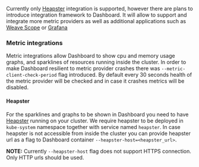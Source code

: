 Currently only [Heapster](https://github.com/kubernetes/heapster) integration is supported, however there are plans to introduce integration framework to Dashboard. It will allow to support and integrate more metric providers as well as additional applications such as [Weave Scope](https://github.com/weaveworks/scope) or [Grafana](https://github.com/grafana/grafana)

### Metric integrations

Metric integrations allow Dashboard to show cpu and memory usage graphs, and sparklines of resources running inside the cluster. In order to make Dashboard resilient to metric provider crashes there was `--metric-client-check-period` flag introduced. By default every 30 seconds health of the metric provider will be checked and in case it crashes metrics will be disabled.

#### Heapster

For the sparklines and graphs to be shown in Dashboard you need to have [Heapster](https://github.com/kubernetes/heapster/) running on your cluster. We require heapster to be deployed in `kube-system` namespace together with service named `heapster`. In case heapster is not accessible from inside the cluster you can provide heapster url as a flag to Dashboard container `--heapster-host=<heapster_url>`.

**NOTE:** Currently `--heapster-host` flag does not support HTTPS connection. Only HTTP urls should be used.